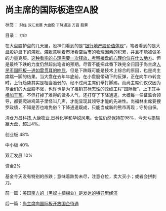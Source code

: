 # 尚主席的国际板造空A股

标签： `财经` `双汇发展` `大盘股` `下降通道` `万昌` `股票` 

目录： `打印`

在大盘股护盘的几天里，股神们看到的是“[银行地产股价值体现](../../../2011/4/7/银行地产和ST的逆反投资.md)”，笔者看到的是大盘股护盘下的滞胀。滞胀意味着市场看空后市的收理因素的积累，并且不能被做多的力量克服。[这种看空的心理需要一次释放，考察接盘的心理价位在什么地方](../../../2009/12/16/流动性定律解释“久盘必跌”.md)。但是最终下跌的力度仍然超出笔者的预期。尽管不能把此番下跌完全归因于尚主席[人民币国际板一通如雷贯耳的响屁](../../../2011/5/16/人民币国际板逻辑后果和利益动机.md)，但是下跌既可能是技术上综合的原因，也是尚主席踹一脚的结果。当大盘在去年年底前，在小盘股带动下的反弹，正在向牛市转变时，上行趋势其实是相当脆弱的，经不过尚主席们拳打脚踢。而尚主席们仅仅因为基金们的大盘股不涨，也许也是为了推销其标志性的政绩工程“国际板”，[上下其手横加干预](../../../2010/12/7/脑残救济税不合理.md)。不但打掉了难得的做多人气，还打穿了下降通道。大概每一任证监会领导，都要爬进鸡笼子里怪叫几声，才能显现其领导才能的先进性。尚福林主席要搜罗政绩，不知是否也难免俗？下降通道既成，只能当成新的熊市再现；守势自保。



清仓万昌科技,大康牧业,日科化学和华锐风电，仓位仍然保持在98%，今天亏损输赢大盘，超过4%。

创业板 48%

中小板 40%

双汇发展 10%

资金2%



基金今天没有特别的杀跌；意味着跌势未尽，注意仓位，卖大买小；或者会拼刺刀。

前一篇：[美国南方的（黑奴＋植棉业）是发达的特异型经济](../../../2011/5/22/美国南方的（黑奴＋植棉业）是发达的特异型经济.md)

后一篇：[尚主席向国际板开放国企待遇](../../../2011/5/23/尚主席向国际板开放国企待遇.md)
